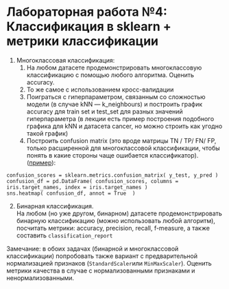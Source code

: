 # Лабораторная работа №4: Классификация в sklearn + метрики классификации

1. Многоклассовая классификация:
    1. На любом датасете продемонстрировать многоклассовую классификацию с помощью любого алгоритма. Оценить accuracy.
    2. То же самое с использованием кросс-валидации
    3. Поиграться с гиперпараметром, связанным со сложностью модели (в случае kNN — k_neighbours) и построить график accuracy для train set и test_set для разных значений гиперпараметра (в лекции есть пример построения подобного графика для kNN и датасета cancer, но можно строить как угодно такой график)
    4. Построить confusion matrix (это вроде матрицы TN / TP/ FN/ FP, только расширенной для многоклассовой классификации, чтобы понять в какие стороны чаще ошибается классификатор). ([пример](https://scikit-learn.org/stable/auto_examples/model_selection/plot_confusion_matrix.html)):  
```
confusion_scores = sklearn.metrics.confusion_matrix( y_test, y_pred )
confusion_df = pd.DataFrame( confusion_scores, columns = iris.target_names, index = iris.target_names )
sns.heatmap( confusion_df, annot = True  )
```

2. Бинарная классификация.  
На любом (но уже другом, бинарном) датасете продемонстрировать бинарную классификацию (можно использовать любой алгоритм), посчитать метрики: accuracy, precision, recall, f-measure, а также составить `classification_report`

Замечание: в обоих задачах (бинарной и многоклассовой классификации) попробовать также вариант с предварительной нормализацией признаков (`StandardScaler`или `MinMaxScaler`). Оценить метрики качества в случае с нормализованными признаками и ненормализованными.
